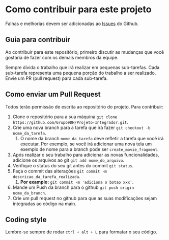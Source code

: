 # Como contribuir para este projeto

Falhas e melhorias devem ser adicionadas
ao [Issues](https://github.com/Grupo9DH/Projeto-Integrador/issues) do Github.

## Guia para contribuir

Ao contribuir para este repositório, primeiro discutir as mudanças que você gostaria de fazer com os
demais membros da equipe.

Sempre divida o trabalho que irá realizar em pequenas sub-tarefas. Cada sub-tarefa representa uma
pequena porção do trabalho a ser realizado. Envie um PR (pull request) para cada sub-tarefa.

## Como enviar um Pull Request

Todos terão permissão de escrita ao repositório do projeto. Para contribuir:

1. Clone o repositório para a sua
   máquina `git clone https://github.com/Grupo9DH/Projeto-Integrador.git`.
1. Crie uma nova branch para a tarefa que irá fazer `git checkout -b nome_da_tarefa`.
    1. O nome da branch `nome_da_tarefa` deve refletir a tarefa que você irá executar. Por exemplo,
       se você irá adicionar uma nova tela um exemplo de nome para a branch pode
       ser `create_movie_fragment`.
1. Após realizar o seu trabalho para adicionar as novas funcionalidades, adicione os arquivos ao
   git `git add nome_do_arquivo`.
1. Verifique o status do seu git antes do commit `git status`.
1. Faça o commit das alterações `git commit -m descricao_da_tarefa_realizada`.
    1. **Por examplo:** `git commit -m 'adiciona o botao xxx'`.
1. Mande um Push da branch para o github `git push origin nome_da_branch`.
1. Crie um pull request no github para que as suas modificações sejam integradas ao código na main.

## Coding style

Lembre-se sempre de rodar `ctrl + alt + L` para formatar o seu código.
